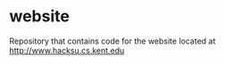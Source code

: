 website
=======

Repository that contains code for the website located at http://www.hacksu.cs.kent.edu